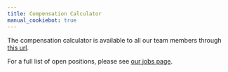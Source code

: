 ```yaml
---
title: Compensation Calculator
manual_cookiebot: true
---
```


The compensation calculator is available to all our team members through [this url](https://comp-calculator.gitlab.net/).

For a full list of open positions, please see [our jobs page](https://about.gitlab.com/jobs/).
